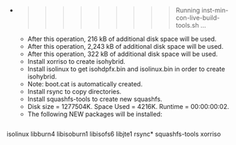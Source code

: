 * >>>>>>>>> Running inst-min-con-live-build-tools.sh ...
  * After this operation, 216 kB of additional disk space will be used.
  * After this operation, 2,243 kB of additional disk space will be used.
  * After this operation, 322 kB of additional disk space will be used.
  * Install xorriso to create isohybrid.
  * Install isolinux to get isohdpfx.bin and isolinux.bin in order to create isohybrid.
  * Note: boot.cat is automatically created.
  * Install rsync to copy directories.
  * Install squashfs-tools to create new squashfs.
  * Disk size = 1277504K. Space Used = 4216K. Runtime = 00:00:00:02.
  * The following NEW packages will be installed:
  ```bash
isolinux libburn4 libisoburn1 libisofs6 libjte1
rsync* squashfs-tools xorriso
  ```
